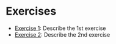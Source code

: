 # Exercises

 - [Exercise 1](exercise1/README.md): Describe the 1st exercise
 - [Exercise 2](exercise2/README.md): Describe the 2nd exercise
